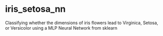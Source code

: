 # iris_setosa_nn
Classifying whether the dimensions of iris flowers lead to Virginica, Setosa, or Versicolor using a MLP Neural Network from sklearn
